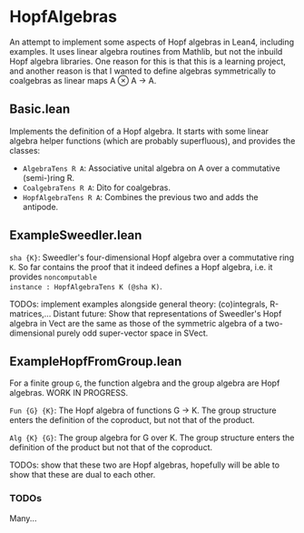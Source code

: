 # HopfAlgebras
An attempt to implement some aspects of Hopf algebras in Lean4, including examples. It uses linear algebra routines from Mathlib, but not the inbuild Hopf algebra libraries. One reason for this is that this is a learning project, and another reason is that I wanted to define algebras symmetrically to coalgebras as linear maps A ⊗ A → A. 

## Basic.lean

Implements the definition of a Hopf algebra. It starts with some linear algebra helper functions (which are probably superfluous), and provides the classes:
- <code>AlgebraTens R A</code>: Associative unital algebra on A over a commutative (semi-)ring R.
- <code>CoalgebraTens R A</code>: Dito for coalgebras.
- <code>HopfAlgebraTens R A</code>: Combines the previous two and adds the antipode.

## ExampleSweedler.lean

<code>sha {K}</code>: Sweedler's four-dimensional Hopf algebra over a commutative ring <code>K</code>. So far contains the proof that it indeed defines a Hopf algebra, i.e. it provides <code>noncomputable instance : HopfAlgebraTens K (@sha K)</code>.

TODOs: implement examples alongside general theory: (co)integrals, R-matrices,... Distant future: Show that representations of Sweedler's Hopf algebra in Vect are the same as those of the symmetric algebra of a two-dimensional purely odd super-vector space in SVect.

## ExampleHopfFromGroup.lean

For a finite group <code>G</code>, the function algebra and the group algebra are Hopf algebras. WORK IN PROGRESS.

<code>Fun {G} {K}</code>: The Hopf algebra of functions G → K. The group structure enters the definition of the coproduct, but not that of the product.

<code>Alg {K} {G}</code>: The group algebra for G over K. The group structure enters the definition of the product but not that of the coproduct.

TODOs: show that these two are Hopf algebras, hopefully will be able to show that these are dual to each other.

### TODOs
Many...